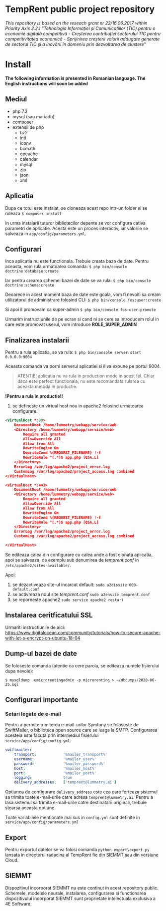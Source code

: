 # TempRent public project repository

_This repository is based on the reseach grant nr 22/16.06.2017 within Priority Axis 2.2.1 "Tehnologia Informației și Comunicațiilor (TIC) pentru o economie digitală competitivă - Creșterea contribuției sectorului TIC pentru competitivitatea economică - Sprijinirea creșterii valorii adăugate generate de sectorul TIC și a inovării în domeniu prin dezvoltarea de clustere”_

# Install

**The following information is presented in Romanian language. The English instructions will soon be added**

## Mediul
- php 7.2
- mysql (sau mariadb)
- composer
- extensii de php
  - bz2
  - intl
  - iconv
  - bcmath
  - opcache
  - calendar
  - mysql
  - zip
  - json
  - xml

## Aplicatia

Dupa ce totul este instalat, se cloneaza acest repo intr-un folder si se ruleaza
`$ composer install`

In urma instalarii tuturor bibliotecilor depente se vor configura cativa parametri de aplicatie. Acesta este un proces interactiv, iar valorile se salveaza in `app/config/parameters.yml`.

## Configurari

Inca aplicatia nu este functionala. Trebuie creata baza de date. Pentru aceasta, vom rula urmatoarea comanda:
`$ php bin/console doctrine:database:create`

Iar pentru crearea schemei bazei de date se va rula:
`$ php bin/console doctrine:schema:create`

Deoarece in acest moment baza de date este goala, vom fi nevoiti sa cream utilizatorul de administrare folosind CLI:
`$ php bin/console fos:user:create`

Si apoi il promovam ca super-admin
`$ php bin/console fos:user:promote`

Urmarim instructiunile de pe ecran si cand ni se cere sa introducem rolul in care este promovat userul, vom introduce **ROLE_SUPER_ADMIN**

## Finalizarea instalarii

Pentru a rula aplicatia, se va rula:
`$ php bin/console server:start 0.0.0.0:9004`

Aceasta comanda va porni serverul aplicatiei si il va expune pe portul 9004.

> ATENTIE! aplicatia nu va rula in production mode in acest fel. Chiar daca este perfect functionala, nu este recomandata rularea cu aceasta metoda in productie.

**!Pentru a rula in productie!!**
1. se defineste un virtual host nou in apache2 folosind urmatoarea configurare:
```xml
<VirtualHost *:80>
    DocumentRoot /home/lummetry/webapp/service/web
    <Directory /home/lummetry/webapp/service/web>
        Require all granted
        AllowOverride All
        Allow from All
        RewriteEngine On
        RewriteCond %{REQUEST_FILENAME} !-f
        RewriteRule ^(.*)$ app.php [QSA,L]
    </Directory>
    ErrorLog /var/log/apache2/project_error.log
    CustomLog /var/log/apache2/project_access.log combined
</VirtualHost>

<VirtualHost *:443>
    DocumentRoot /home/lummetry/webapp/service/web
    <Directory /home/lummetry/webapp/service/web>
        Require all granted
        AllowOverride All
        Allow from All
        RewriteEngine On
        RewriteCond %{REQUEST_FILENAME} !-f
        RewriteRule ^(.*)$ app.php [QSA,L]
    </Directory>
    ErrorLog /var/log/apache2/project_error.log
    CustomLog /var/log/apache2/project_access.log combined

</VirtualHost>
```

Se editeaza calea din configurare cu calea unde a fost clonata aplicatia, apoi se salveaza, de exemplu sub denumirea de *temprent.conf* in `/etc/apache2/sites-available/`.

Apoi:
1. se dezactiveaza site-ul incarcat default:
`sudo a2dissite 000-default.conf`
2. se activreaza noul site *temprent.conf*
`sudo a2ensite temprent.conf`
3. se reporneste apache2
`sudo service apache2 restart`

## Instalarea ceritficatului SSL

Urmariti instructiunile de aici: https://www.digitalocean.com/community/tutorials/how-to-secure-apache-with-let-s-encrypt-on-ubuntu-18-04

## Dump-ul bazei de date

Se foloseste comanda (atentie ca cere parola, se editeaza numele fisierului dupa nevoie):

`$ mysqldump -umicrorentingadmin -p microrenting > ~/dbdumps/2020-06-25.sql`

## Configurari importante

### Setari legate de e-mail

Pentru a permite trimiterea e-mail-urilor Symfony se foloseste de SwiftMailer, o biblioteca open source care se leaga la SMTP. Configurarea acesteia este facuta prin intermediul fisierului `service/app/config/config.yml`. 

```yml
swiftmailer:
    transport:            '%mailer_transport%'
    username:             '%mailer_user%'
    password:             '%mailer_password%'
    host:                 '%mailer_host%'
    port:                 '%mailer_port%'
    logging:              true
    delivery_addresses:   ['temprent@lummetry.ai']
```

Optiunea de configurare `delivery_address` este cea care forteaza sistemul sa trimita toate e-mail-urile catre adresa `temprent@lummetry.ai`. Pentru a lasa sistemul sa trimita e-mail-urile catre destinatarii originali, trebuie stearsa aceasta optiune.

Toate variabilele mentionate mai sus in `config.yml` sunt definite in `service/app/config/parameters.yml`

## Export

Pentru exportul datelor se va folosi comanda `python export\export.py` lansata in directorul radacina al TempRent fie din SIEMMT sau din versiune Cloud.

## SIEMMT

Dispozitivul incorporat SIEMMT nu este continut in acest repository public. Schemele, modelele neurale, instalarea, configurarea si functionarea dispozitivului incorporat SIEMMT sunt proprietate intelectuala exclusiva a 4E Software.